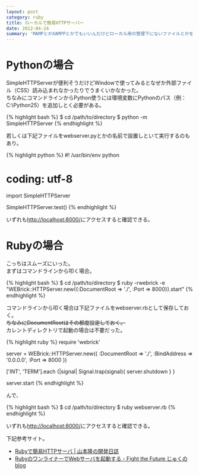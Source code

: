 ```yaml
---
layout: post
category: ruby
title: ローカルで簡易HTTPサーバー
date: 2012-04-24
summary: 'MAMPとかXAMPPとかでもいいんだけどローカル用の管理下にないファイルとかをサッと確認したい時に使うアレをメモ。'
---
```


# Pythonの場合

SimpleHTTPServerが便利そうだけどWindowで使ってみるとなぜか外部ファイル（CSS）読み込まれなかったりでうまくいかなかった。  
ちなみにコマンドラインからPython使うには環境変数にPythonのパス（例：C:\Python25）を追加しとく必要がある。

{% highlight bash %}
$ cd /path/to/directory
$ python -m SimpleHTTPServer
{% endhighlight %}

若しくは下記ファイルをwebserver.pyとかの名前で設置しといて実行するのもあり。

{% highlight python %}
#! /usr/bin/env python
# coding: utf-8

import SimpleHTTPServer

SimpleHTTPServer.test()
{% endhighlight %}

いずれも[http://localhost:8000/](http://localhost:8000/ 'http://localhost:8000/')にアクセスすると確認できる。

# Rubyの場合

こっちはスムーズにいった。  
まずはコマンドラインから叩く場合。

{% highlight bash %}
$ cd /path/to/directory
$ ruby -rwebrick -e "WEBrick::HTTPServer.new({:DocumentRoot => './', :Port => 8000}).start"
{% endhighlight %}

コマンドラインから叩く場合は下記ファイルをwebserver.rbとして保存しておく。  
<del>ちなみにDocumentRootはその都度設定しておく。</del>  
カレントディレクトリで起動の場合は不要だった。

{% highlight ruby %}
require 'webrick'

server = WEBrick::HTTPServer.new({
	:DocumentRoot => './',
	:BindAddress => '0.0.0.0',
	:Port => 8000
})

['INT', 'TERM'].each {|signal|
	Signal.trap(signal){ server.shutdown }
}

server.start
{% endhighlight %}

んで、

{% highlight bash %}
$ cd /path/to/directory
$ ruby webserver.rb
{% endhighlight %}

いずれも[http://localhost:8000/](http://localhost:8000/ 'http://localhost:8000/')にアクセスすると確認できる。

下記参考サイト。

* [Rubyで簡易HTTPサーバ | 山本隆の開発日誌](http://www.gesource.jp/weblog/?p=72 'Rubyで簡易HTTPサーバ | 山本隆の開発日誌')
* [RubyのワンライナーでWebサーバを起動する - Fight the Future じゅくのblog](http://d.hatena.ne.jp/jyukutyo/20110530/1306844993 'RubyのワンライナーでWebサーバを起動する - Fight the Future じゅくのblog')
